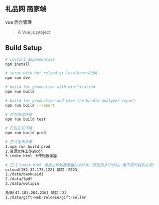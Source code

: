 ## 礼品网 商家端

vue 后台管理

> A Vue.js project

## Build Setup

```bash
# install dependencies
npm install

# serve with hot reload at localhost:8080
npm run dev

# build for production with minification
npm run build

# build for production and view the bundle analyzer report
npm run build --report

# 打包测试环境
npm run build test

# 打包正式环境
npm run build prod
```

```bash
# 正式发布步骤
1.npm run build prod
2.资源文件上传到cdn
3.index.html 上传到服务器
```

```bash
# 正式 index.html 需要上传到服务器的文件夹（原因是多个分站，用不同的域名访问）
ucloud(152.32.173.128) 端口：2023
1./data/baokuaidi
2./data/lpdf
3./data/wolipin

鱼塘(47.105.204.216) 端口：22
1./data/gift-web-release/gift-seller
```
